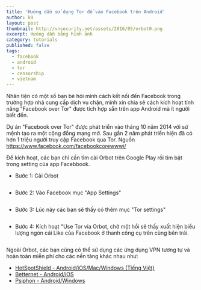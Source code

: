 ```yaml
---
title: 'Hướng dẫn sử dụng Tor để vào Facebook trên Android'
author: k9
layout: post
thumbnail: http://vnsecurity.net/assets/2016/05/orbot0.png
excerpt: Hưóng dẫn bằng hỉnh ảnh
category: tutorials
published: false
tags:
  - facebook
  - android
  - tor
  - censorship
  - vietnam
---
```


Nhân tiện có một số bạn bè hỏi mình cách kết nối đến Facebook trong trường hợp nhà cung cấp dịch vụ chặn, mình xin chia sẻ cách kích hoạt tính năng "Facebook over Tor" được tích hợp sẵn trên app Android mà ít người biết đến.

Dự án "Facebook over Tor" được phát triển vào tháng 10 năm 2014 với sứ mệnh tạo ra một cộng đồng mạng mở. Sau gần 2 năm phát triển hiện đã có hơn 1 triệu người truy cập Facebook qua Tor. Nguồn https://www.facebook.com/facebookcorewwwi/

Để kích hoạt, các bạn chỉ cần tìm cài Orbot trên Google Play rồi tìm bật trong setting của app Facebbook.

- Bước 1: Cài Orbot

<img alt="" src="http://vnsecurity.net/assets/2016/05/orbot1.png"  />

- Bước 2: Vào Facebook mục "App Settings"

<img alt="" src="http://vnsecurity.net/assets/2016/05/orbot2.png"  />

- Bước 3: Lúc này các bạn sẽ thấy có thêm mục "Tor settings"

<img alt="" src="http://vnsecurity.net/assets/2016/05/orbot3.png"  />

- Bước 4: Kích hoạt "Use Tor via Orbot, chờ một hồi sẽ thấy xuất hiện biểu lượng ngón cái Like của Facebook ở thanh công cụ trên cùng bên trái.

<img alt="" src="http://vnsecurity.net/assets/2016/05/orbot4.png"  />

Ngoài Orbot, các bạn cũng có thể sử dụng các ứng dụng VPN tương tự và hoàn toàn miễn phí cho các nền tảng khác nhau như:

- [HotSpotShield - Android/iOS/Mac/Windows (Tiếng Việt)](https://www.hotspotshield.com/vi/)
- [Betternet - Android/iOS](https://www.betternet.co/download)
- [Psiphon - Android/Windows](http://psiphon3.com/en/download)

